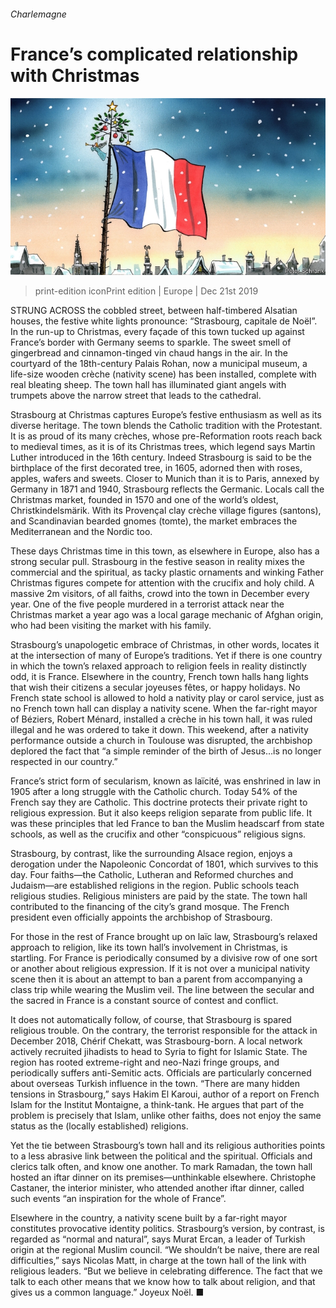 ###### Charlemagne

# France’s complicated relationship with Christmas 

![image](images/20191221_EUD000_0.jpg) 

> print-edition iconPrint edition | Europe | Dec 21st 2019 

STRUNG ACROSS the cobbled street, between half-timbered Alsatian houses, the festive white lights pronounce: “Strasbourg, capitale de Noël”. In the run-up to Christmas, every façade of this town tucked up against France’s border with Germany seems to sparkle. The sweet smell of gingerbread and cinnamon-tinged vin chaud hangs in the air. In the courtyard of the 18th-century Palais Rohan, now a municipal museum, a life-size wooden crèche (nativity scene) has been installed, complete with real bleating sheep. The town hall has illuminated giant angels with trumpets above the narrow street that leads to the cathedral. 

Strasbourg at Christmas captures Europe’s festive enthusiasm as well as its diverse heritage. The town blends the Catholic tradition with the Protestant. It is as proud of its many crèches, whose pre-Reformation roots reach back to medieval times, as it is of its Christmas trees, which legend says Martin Luther introduced in the 16th century. Indeed Strasbourg is said to be the birthplace of the first decorated tree, in 1605, adorned then with roses, apples, wafers and sweets. Closer to Munich than it is to Paris, annexed by Germany in 1871 and 1940, Strasbourg reflects the Germanic. Locals call the Christmas market, founded in 1570 and one of the world’s oldest, Christkindelsmärik. With its Provençal clay crèche village figures (santons), and Scandinavian bearded gnomes (tomte), the market embraces the Mediterranean and the Nordic too. 

These days Christmas time in this town, as elsewhere in Europe, also has a strong secular pull. Strasbourg in the festive season in reality mixes the commercial and the spiritual, as tacky plastic ornaments and winking Father Christmas figures compete for attention with the crucifix and holy child. A massive 2m visitors, of all faiths, crowd into the town in December every year. One of the five people murdered in a terrorist attack near the Christmas market a year ago was a local garage mechanic of Afghan origin, who had been visiting the market with his family. 

Strasbourg’s unapologetic embrace of Christmas, in other words, locates it at the intersection of many of Europe’s traditions. Yet if there is one country in which the town’s relaxed approach to religion feels in reality distinctly odd, it is France. Elsewhere in the country, French town halls hang lights that wish their citizens a secular joyeuses fêtes, or happy holidays. No French state school is allowed to hold a nativity play or carol service, just as no French town hall can display a nativity scene. When the far-right mayor of Béziers, Robert Ménard, installed a crèche in his town hall, it was ruled illegal and he was ordered to take it down. This weekend, after a nativity performance outside a church in Toulouse was disrupted, the archbishop deplored the fact that “a simple reminder of the birth of Jesus…is no longer respected in our country.” 

France’s strict form of secularism, known as laïcité, was enshrined in law in 1905 after a long struggle with the Catholic church. Today 54% of the French say they are Catholic. This doctrine protects their private right to religious expression. But it also keeps religion separate from public life. It was these principles that led France to ban the Muslim headscarf from state schools, as well as the crucifix and other “conspicuous” religious signs. 

Strasbourg, by contrast, like the surrounding Alsace region, enjoys a derogation under the Napoleonic Concordat of 1801, which survives to this day. Four faiths—the Catholic, Lutheran and Reformed churches and Judaism—are established religions in the region. Public schools teach religious studies. Religious ministers are paid by the state. The town hall contributed to the financing of the city’s grand mosque. The French president even officially appoints the archbishop of Strasbourg. 

For those in the rest of France brought up on laïc law, Strasbourg’s relaxed approach to religion, like its town hall’s involvement in Christmas, is startling. For France is periodically consumed by a divisive row of one sort or another about religious expression. If it is not over a municipal nativity scene then it is about an attempt to ban a parent from accompanying a class trip while wearing the Muslim veil. The line between the secular and the sacred in France is a constant source of contest and conflict. 

It does not automatically follow, of course, that Strasbourg is spared religious trouble. On the contrary, the terrorist responsible for the attack in December 2018, Chérif Chekatt, was Strasbourg-born. A local network actively recruited jihadists to head to Syria to fight for Islamic State. The region has rooted extreme-right and neo-Nazi fringe groups, and periodically suffers anti-Semitic acts. Officials are particularly concerned about overseas Turkish influence in the town. “There are many hidden tensions in Strasbourg,” says Hakim El Karoui, author of a report on French Islam for the Institut Montaigne, a think-tank. He argues that part of the problem is precisely that Islam, unlike other faiths, does not enjoy the same status as the (locally established) religions. 

Yet the tie between Strasbourg’s town hall and its religious authorities points to a less abrasive link between the political and the spiritual. Officials and clerics talk often, and know one another. To mark Ramadan, the town hall hosted an iftar dinner on its premises—unthinkable elsewhere. Christophe Castaner, the interior minister, who attended another iftar dinner, called such events “an inspiration for the whole of France”. 

Elsewhere in the country, a nativity scene built by a far-right mayor constitutes provocative identity politics. Strasbourg’s version, by contrast, is regarded as “normal and natural”, says Murat Ercan, a leader of Turkish origin at the regional Muslim council. “We shouldn’t be naive, there are real difficulties,” says Nicolas Matt, in charge at the town hall of the link with religious leaders. “But we believe in celebrating difference. The fact that we talk to each other means that we know how to talk about religion, and that gives us a common language.” Joyeux Noël. ■ 

